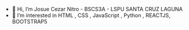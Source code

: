 - 👋 Hi, I’m Josue Cezar Nitro - BSCS3A - LSPU SANTA CRUZ LAGUNA
- 👀 I’m interested in HTML , CSS , JavaScript , Python , REACTJS, BOOTSTRAP5


<!---
--->
